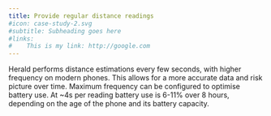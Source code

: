 ```yaml
---
title: Provide regular distance readings
#icon: case-study-2.svg
#subtitle: Subheading goes here
#links:
#    This is my link: http://google.com
---
```

Herald performs distance estimations every few seconds, with higher frequency on modern phones. This allows for a more accurate data and risk picture over time. Maximum frequency can be configured to optimise battery use. At ~4s per reading battery use is 6-11% over 8 hours, depending on the age of the phone and its battery capacity.